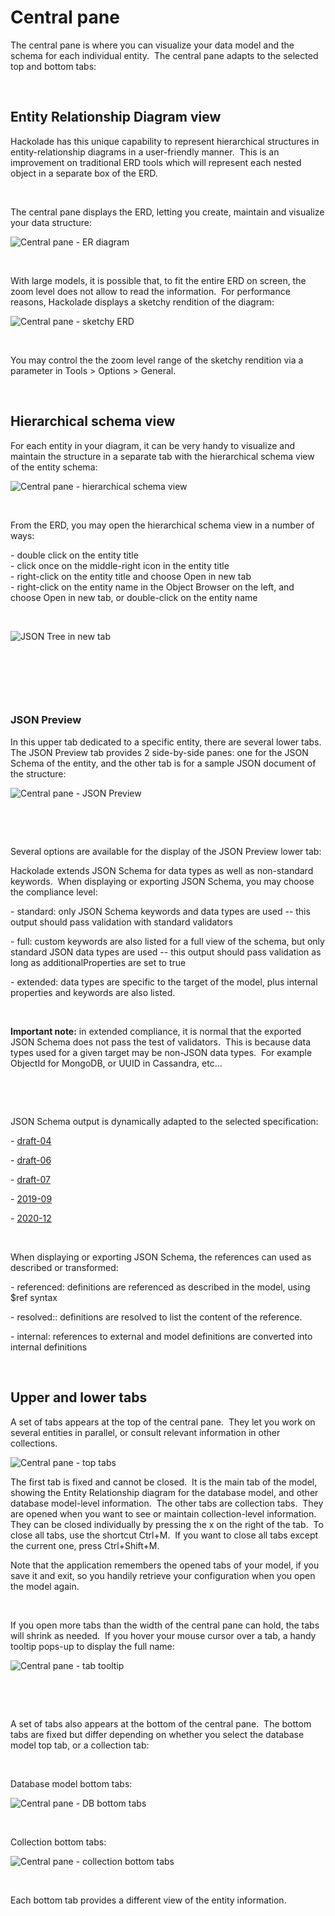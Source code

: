 # Central pane

The central pane is where you can visualize your data model and the schema for each individual entity.&nbsp; The central pane adapts to the selected top and bottom tabs:

&nbsp;

## Entity Relationship Diagram view

Hackolade has this unique capability to represent hierarchical structures in entity-relationship diagrams in a user-friendly manner.&nbsp; This is an improvement on traditional ERD tools which will represent each nested object in a separate box of the ERD.

&nbsp;

The central pane displays the ERD, letting you create, maintain and visualize your data structure:

![Central pane - ER diagram](<lib/Central%20pane%20-%20ER%20diagram.png>)

&nbsp;

With large models, it is possible that, to fit the entire ERD on screen, the zoom level does not allow to read the information.&nbsp; For performance reasons, Hackolade displays a sketchy rendition of the diagram:

![Central pane - sketchy ERD](<lib/Central%20pane%20-%20sketchy%20ERD.png>)

&nbsp;

You may control the the zoom level range of the sketchy rendition via a parameter in Tools \> Options \> General.

&nbsp;

## Hierarchical schema view

For each entity in your diagram, it can be very handy to visualize and maintain the structure in a separate tab with the hierarchical schema view of the entity schema:

![Central pane - hierarchical schema view](<lib/Central%20pane%20-%20hierarchical%20schema%20view.png>)

&nbsp;

From the ERD, you may open the hierarchical schema view in a number of ways:

\- double click on the entity title\
\- click once on the middle-right icon in the entity title\
\- right-click on the entity title and choose Open in new tab\
\- right-click on the entity name in the Object Browser on the left, and choose Open in new tab, or double-click on the entity name

&nbsp;

![JSON Tree in new tab](<lib/JSON%20Tree%20in%20new%20tab.png>)

&nbsp;

&nbsp;

&nbsp;

### JSON Preview

In this upper tab dedicated to a specific entity, there are several lower tabs.&nbsp; The JSON Preview tab provides 2 side-by-side panes: one for the JSON Schema of the entity, and the other tab is for a sample JSON document of the structure:

![Central pane - JSON Preview](<lib/Central%20pane%20-%20JSON%20Preview.png>)

&nbsp;

&nbsp;

Several options are available for the display of the JSON Preview lower tab:

Hackolade extends JSON Schema for data types as well as non-standard keywords.&nbsp; When displaying or exporting JSON Schema, you may choose the compliance level:

\- standard: only JSON Schema keywords and data types are used -- this output should pass validation with standard validators

\- full: custom keywords are also listed for a full view of the schema, but only standard JSON data types are used -- this output should pass validation as long as additionalProperties are set to true

\- extended: data types are specific to the target of the model, plus internal properties and keywords are also listed. &nbsp;

&nbsp;

**Important note:** in extended compliance, it is normal that the exported JSON Schema does not pass the test of validators.&nbsp; This is because data types used for a given target may be non-JSON data types.&nbsp; For example ObjectId for MongoDB, or UUID in Cassandra, etc...

&nbsp;

&nbsp;

JSON Schema output is dynamically adapted to the selected specification:

\- [draft-04](<https://json-schema.org/specification-links.html#draft-4> "target=\"\_blank\"")

\- [draft-06](<https://json-schema.org/specification-links.html#draft-6> "target=\"\_blank\"")

\- [draft-07](<https://json-schema.org/specification-links.html#draft-7> "target=\"\_blank\"")

\- [2019-09](<https://json-schema.org/specification-links.html#2019-09-formerly-known-as-draft-8> "target=\"\_blank\"")

\- [2020-12](<https://json-schema.org/specification-links.html#2020-12> "target=\"\_blank\"")

&nbsp;

When displaying or exporting JSON Schema, the references can used as described or transformed:

\- referenced: definitions are referenced as described in the model, using $ref syntax

\- resolved:: definitions are resolved to list the content of the reference.

\- internal: references to external and model definitions are converted into internal definitions

&nbsp;

## Upper and lower tabs

A set of tabs appears at the top of the central pane.&nbsp; They let you work on several entities in parallel, or consult relevant information in other collections.

![Central pane - top tabs](<lib/Central%20pane%20-%20top%20tabs.png>)

The first tab is fixed and cannot be closed.&nbsp; It is the main tab of the model, showing the Entity Relationship diagram for the database model, and other database model-level information.&nbsp; The other tabs are collection tabs.&nbsp; They are opened when you want to see or maintain collection-level information.&nbsp; They can be closed individually by pressing the x on the right of the tab.&nbsp; To close all tabs, use the shortcut Ctrl+M.&nbsp; If you want to close all tabs except the current one, press Ctrl+Shift+M.

Note that the application remembers the opened tabs of your model, if you save it and exit, so you handily retrieve your configuration when you open the model again.

&nbsp;

If you open more tabs than the width of the central pane can hold, the tabs will shrink as needed.&nbsp; If you hover your mouse cursor over a tab, a handy tooltip pops-up to display the full name:

![Central pane - tab tooltip](<lib/Central%20pane%20-%20tab%20tooltip.png>)

&nbsp;

&nbsp;

A set of tabs also appears at the bottom of the central pane.&nbsp; The bottom tabs are fixed but differ depending on whether you select the database model top tab, or a collection tab:

&nbsp;

Database model bottom tabs:

![Central pane - DB bottom tabs](<lib/Central%20pane%20-%20DB%20bottom%20tabs.png>)

&nbsp;

Collection bottom tabs:

![Central pane - collection bottom tabs](<lib/Central%20pane%20-%20collection%20bottom%20tabs.png>)

&nbsp;

Each bottom tab provides a different view of the entity information. &nbsp;

